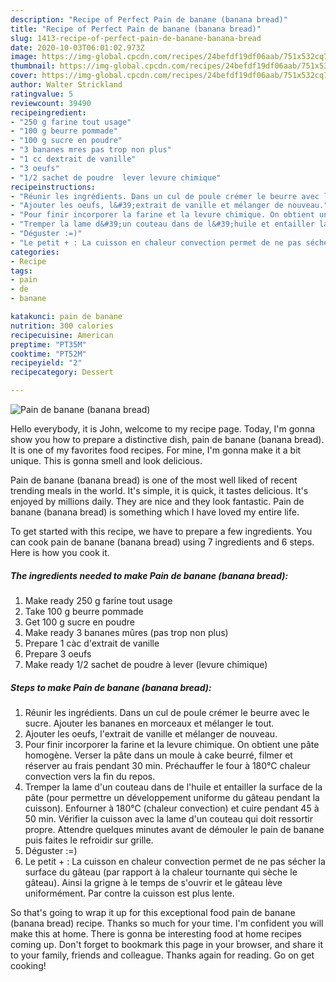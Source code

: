 ```yaml
---
description: "Recipe of Perfect Pain de banane (banana bread)"
title: "Recipe of Perfect Pain de banane (banana bread)"
slug: 1413-recipe-of-perfect-pain-de-banane-banana-bread
date: 2020-10-03T06:01:02.973Z
image: https://img-global.cpcdn.com/recipes/24befdf19df06aab/751x532cq70/pain-de-banane-banana-bread-photo-principale-de-la-recette.jpg
thumbnail: https://img-global.cpcdn.com/recipes/24befdf19df06aab/751x532cq70/pain-de-banane-banana-bread-photo-principale-de-la-recette.jpg
cover: https://img-global.cpcdn.com/recipes/24befdf19df06aab/751x532cq70/pain-de-banane-banana-bread-photo-principale-de-la-recette.jpg
author: Walter Strickland
ratingvalue: 5
reviewcount: 39490
recipeingredient:
- "250 g farine tout usage"
- "100 g beurre pommade"
- "100 g sucre en poudre"
- "3 bananes mres pas trop non plus"
- "1 cc dextrait de vanille"
- "3 oeufs"
- "1/2 sachet de poudre  lever levure chimique"
recipeinstructions:
- "Réunir les ingrédients. Dans un cul de poule crémer le beurre avec le sucre. Ajouter les bananes en morceaux et mélanger le tout."
- "Ajouter les oeufs, l&#39;extrait de vanille et mélanger de nouveau."
- "Pour finir incorporer la farine et la levure chimique. On obtient une pâte homogène. Verser la pâte dans un moule à cake beurré, filmer et réserver au frais pendant 30 min. Préchauffer le four à 180°C chaleur convection vers la fin du repos."
- "Tremper la lame d&#39;un couteau dans de l&#39;huile et entailler la surface de la pâte (pour permettre un développement uniforme du gâteau pendant la cuisson). Enfourner à 180°C (chaleur convection) et cuire pendant 45 à 50 min. Vérifier la cuisson avec la lame d&#39;un couteau qui doit ressortir propre. Attendre quelques minutes avant de démouler le pain de banane puis faites le refroidir sur grille."
- "Déguster :=)"
- "Le petit + : La cuisson en chaleur convection permet de ne pas sécher la surface du gâteau (par rapport à la chaleur tournante qui sèche le gâteau). Ainsi la grigne à le temps de s&#39;ouvrir et le gâteau lève uniformément. Par contre la cuisson est plus lente."
categories:
- Recipe
tags:
- pain
- de
- banane

katakunci: pain de banane 
nutrition: 300 calories
recipecuisine: American
preptime: "PT35M"
cooktime: "PT52M"
recipeyield: "2"
recipecategory: Dessert

---
```



![Pain de banane (banana bread)](https://img-global.cpcdn.com/recipes/24befdf19df06aab/751x532cq70/pain-de-banane-banana-bread-photo-principale-de-la-recette.jpg)

Hello everybody, it is John, welcome to my recipe page. Today, I'm gonna show you how to prepare a distinctive dish, pain de banane (banana bread). It is one of my favorites food recipes. For mine, I'm gonna make it a bit unique. This is gonna smell and look delicious.

Pain de banane (banana bread) is one of the most well liked of recent trending meals in the world. It's simple, it is quick, it tastes delicious. It's enjoyed by millions daily. They are nice and they look fantastic. Pain de banane (banana bread) is something which I have loved my entire life.




To get started with this recipe, we have to prepare a few ingredients. You can cook pain de banane (banana bread) using 7 ingredients and 6 steps. Here is how you cook it.

<!--inarticleads1-->

##### The ingredients needed to make Pain de banane (banana bread):

1. Make ready 250 g farine tout usage
1. Take 100 g beurre pommade
1. Get 100 g sucre en poudre
1. Make ready 3 bananes mûres (pas trop non plus)
1. Prepare 1 càc d&#39;extrait de vanille
1. Prepare 3 oeufs
1. Make ready 1/2 sachet de poudre à lever (levure chimique)




<!--inarticleads2-->

##### Steps to make Pain de banane (banana bread):

1. Réunir les ingrédients. Dans un cul de poule crémer le beurre avec le sucre. Ajouter les bananes en morceaux et mélanger le tout.
1. Ajouter les oeufs, l&#39;extrait de vanille et mélanger de nouveau.
1. Pour finir incorporer la farine et la levure chimique. On obtient une pâte homogène. Verser la pâte dans un moule à cake beurré, filmer et réserver au frais pendant 30 min. Préchauffer le four à 180°C chaleur convection vers la fin du repos.
1. Tremper la lame d&#39;un couteau dans de l&#39;huile et entailler la surface de la pâte (pour permettre un développement uniforme du gâteau pendant la cuisson). Enfourner à 180°C (chaleur convection) et cuire pendant 45 à 50 min. Vérifier la cuisson avec la lame d&#39;un couteau qui doit ressortir propre. Attendre quelques minutes avant de démouler le pain de banane puis faites le refroidir sur grille.
1. Déguster :=)
1. Le petit + : La cuisson en chaleur convection permet de ne pas sécher la surface du gâteau (par rapport à la chaleur tournante qui sèche le gâteau). Ainsi la grigne à le temps de s&#39;ouvrir et le gâteau lève uniformément. Par contre la cuisson est plus lente.




So that's going to wrap it up for this exceptional food pain de banane (banana bread) recipe. Thanks so much for your time. I'm confident you will make this at home. There is gonna be interesting food at home recipes coming up. Don't forget to bookmark this page in your browser, and share it to your family, friends and colleague. Thanks again for reading. Go on get cooking!
